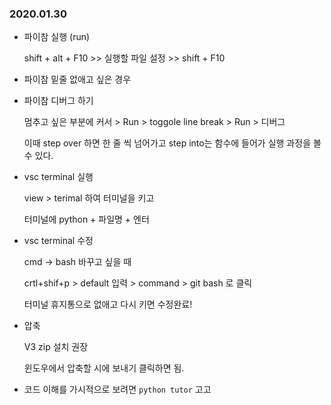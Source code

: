 ### 2020.01.30

- 파이참 실행 (run)

  shift + alt + F10 >> 실행할 파일 설정 >> shift + F10

  

- 파이참 밑줄 없애고 싶은 경우

  

- 파이참 디버그 하기

  멈추고 싶은 부분에 커서 > Run > toggole line break > Run > 디버그

  이때 step over 하면 한 줄 씩 넘어가고 step into는 함수에 들어가 실행 과정을 볼 수 있다.



- vsc terminal 실행

  view > terimal 하여 터미널을 키고

  터미널에 python + 파일명 + 엔터

  

- vsc terminal 수정

  cmd -> bash 바꾸고 싶을 때

  crtl+shif+p > default  입력 >  command  > git bash 로 클릭

  터미널 휴지통으로 없애고 다시 키면 수정완료!

  

- 압축

  V3 zip 설치 권장

  윈도우에서 압축할 시에 보내기 클릭하면 됨.



- 코드 이해를 가시적으로 보려면 `python tutor` 고고